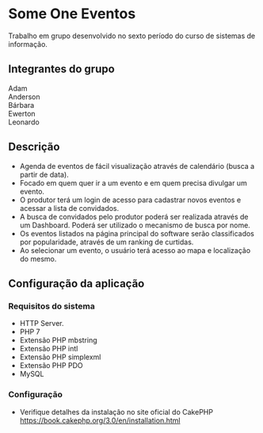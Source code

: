 # Some One Eventos

Trabalho em grupo desenvolvido no sexto período do curso de sistemas de informação.

## Integrantes do grupo

Adam  
Anderson  
Bárbara  
Ewerton  
Leonardo  

## Descrição

* Agenda de eventos de fácil visualização através de calendário (busca a partir de data).  
* Focado em quem quer ir a um evento e em quem precisa divulgar um evento.  
* O produtor terá um login de acesso para cadastrar novos eventos e acessar a lista de convidados.  
* A busca de convidados pelo produtor poderá ser realizada através de um Dashboard. Poderá ser utilizado o
mecanismo de busca por nome.  
* Os eventos listados na página principal do software serão classificados por popularidade, através de um ranking de
curtidas.  
* Ao selecionar um evento, o usuário terá acesso ao mapa e localização do mesmo.  

## Configuração da aplicação

### Requisitos do sistema

* HTTP Server.
* PHP 7
* Extensão PHP mbstring 
* Extensão PHP intl
* Extensão PHP simplexml
* Extensão PHP PDO
* MySQL

### Configuração

* Verifique detalhes da instalação no site oficial do CakePHP https://book.cakephp.org/3.0/en/installation.html